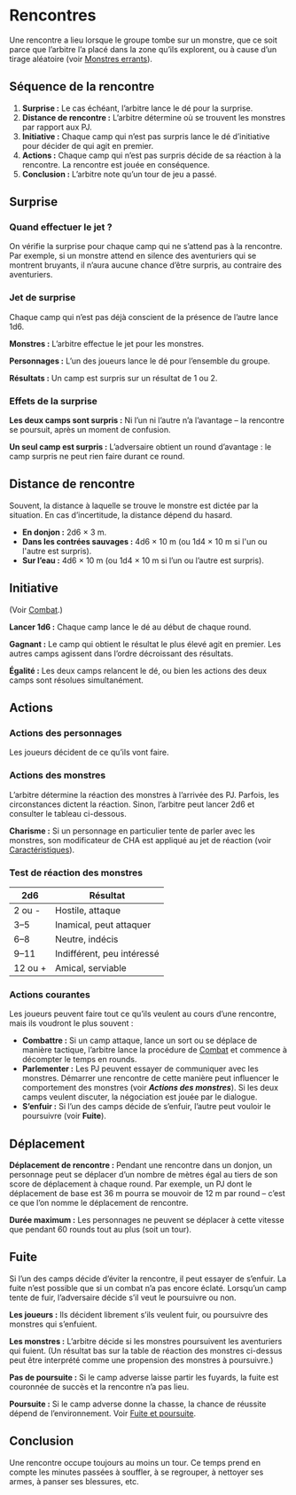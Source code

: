 # Rencontres


Une rencontre a lieu lorsque le groupe tombe sur un monstre, que ce soit
parce que l’arbitre l’a placé dans la zone qu’ils explorent, ou à cause
d’un tirage aléatoire (voir [Monstres errants](Défis_et_dangers.md#monstres-errants)).

## Séquence de la rencontre

1.  **Surprise :** Le cas échéant, l’arbitre lance le dé pour la
    surprise.
2.  **Distance de rencontre :** L’arbitre détermine où se trouvent les
    monstres par rapport aux PJ.
3.  **Initiative :** Chaque camp qui n’est pas surpris lance le dé
    d’initiative pour décider de qui agit en premier.
4.  **Actions :** Chaque camp qui n’est pas surpris décide de sa
    réaction à la rencontre. La rencontre est jouée en conséquence.
5.  **Conclusion :** L’arbitre note qu’un tour de jeu a passé.

## Surprise

### Quand effectuer le jet ?

On vérifie la surprise pour chaque camp qui ne s’attend pas à la
rencontre. Par exemple, si un monstre attend en silence des aventuriers
qui se montrent bruyants, il n’aura aucune chance d’être surpris, au
contraire des aventuriers.

### Jet de surprise

Chaque camp qui n’est pas déjà conscient de la présence de l’autre lance
1d6.

**Monstres :** L’arbitre effectue le jet pour les monstres.

**Personnages :** L’un des joueurs lance le dé pour l’ensemble du
groupe.

**Résultats :** Un camp est surpris sur un résultat de 1 ou 2.

### Effets de la surprise

**Les deux camps sont surpris :** Ni l’un ni l’autre n’a l’avantage – la
rencontre se poursuit, après un moment de confusion.

**Un seul camp est surpris :** L’adversaire obtient un round d’avantage
: le camp surpris ne peut rien faire durant ce round.

## Distance de rencontre

Souvent, la distance à laquelle se trouve le monstre est dictée par la
situation. En cas d’incertitude, la distance dépend du hasard.

  - **En donjon :** 2d6 × 3 m.
  - **Dans les contrées sauvages :** 4d6 × 10 m (ou 1d4 × 10 m si l'un
    ou l'autre est surpris).
  - **Sur l’eau :** 4d6 × 10 m (ou 1d4 × 10 m si l’un ou l’autre est
    surpris).

## Initiative

(Voir [Combat](Combat.md).)

**Lancer 1d6 :** Chaque camp lance le dé au début de chaque round.

**Gagnant :** Le camp qui obtient le résultat le plus élevé agit en
premier. Les autres camps agissent dans l’ordre décroissant des
résultats.

**Égalité :** Les deux camps relancent le dé, ou bien les actions des
deux camps sont résolues simultanément.

## Actions

### Actions des personnages

Les joueurs décident de ce qu’ils vont faire.

### Actions des monstres

L’arbitre détermine la réaction des monstres à l’arrivée des PJ.
Parfois, les circonstances dictent la réaction. Sinon, l’arbitre peut
lancer 2d6 et consulter le tableau ci-dessous.

**Charisme :** Si un personnage en particulier tente de parler avec les
monstres, son modificateur de CHA est appliqué au jet de réaction (voir
[Caractéristiques](../Personnages/Caractéristiques.md)).

### Test de réaction des monstres

| **2d6** | **Résultat**               |
| ------- | -------------------------- |
| 2 ou -  | Hostile, attaque           |
| 3–5     | Inamical, peut attaquer    |
| 6–8     | Neutre, indécis            |
| 9–11    | Indifférent, peu intéressé |
| 12 ou + | Amical, serviable          |

### Actions courantes

Les joueurs peuvent faire tout ce qu’ils veulent au cours d’une
rencontre, mais ils voudront le plus souvent :

  - **Combattre :** Si un camp attaque, lance un sort ou se déplace de
    manière tactique, l’arbitre lance la procédure de
    [Combat](Combat.md) et commence à décompter le temps en
    rounds.
  - **Parlementer :** Les PJ peuvent essayer de communiquer avec les
    monstres. Démarrer une rencontre de cette manière peut influencer le
    comportement des monstres (voir ***Actions des monstres***). Si les
    deux camps veulent discuter, la négociation est jouée par le
    dialogue.
  - **S’enfuir :** Si l’un des camps décide de s’enfuir, l’autre peut
    vouloir le poursuivre (voir **Fuite**).

## Déplacement

**Déplacement de rencontre :** Pendant une rencontre dans un donjon, un
personnage peut se déplacer d’un nombre de mètres égal au tiers de son
score de déplacement à chaque round. Par exemple, un PJ dont le
déplacement de base est 36 m pourra se mouvoir de 12 m par round –
c’est ce que l’on nomme le déplacement de rencontre.

**Durée maximum :** Les personnages ne peuvent se déplacer à cette
vitesse que pendant 60 rounds tout au plus (soit un tour).

## Fuite

Si l’un des camps décide d’éviter la rencontre, il peut essayer de
s’enfuir. La fuite n’est possible que si un combat n’a pas encore
éclaté. Lorsqu’un camp tente de fuir, l’adversaire décide s’il veut le
poursuivre ou non.

**Les joueurs :** Ils décident librement s’ils veulent fuir, ou
poursuivre des monstres qui s’enfuient.

**Les monstres :** L’arbitre décide si les monstres poursuivent les
aventuriers qui fuient. (Un résultat bas sur la table de réaction des
monstres ci-dessus peut être interprété comme une propension des
monstres à poursuivre.)

**Pas de poursuite :** Si le camp adverse laisse partir les fuyards, la
fuite est couronnée de succès et la rencontre n’a pas lieu.

**Poursuite :** Si le camp adverse donne la chasse, la chance de
réussite dépend de l’environnement. 
Voir [Fuite et poursuite](Fuite_et_poursuite.md).

## Conclusion

Une rencontre occupe toujours au moins un tour. Ce temps prend en compte
les minutes passées à souffler, à se regrouper, à nettoyer ses armes, à
panser ses blessures, etc.